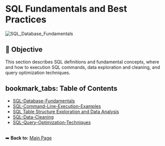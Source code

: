 # SQL Fundamentals and Best Practices

![SQL_Database_Fundamentals](https://github.com/danvuk567/SQL-Best-Practices/blob/main/images/SQL_Database_Fundamentals.jpg?raw=true)

## :pushpin: **Objective** ##

This section describes SQL definitions and fundamental concepts, where and how to execution SQL commands, data exploration and cleaning, and query optimization techniques.

## bookmark_tabs: **Table of Contents** ##

* [SQL-Database-Fundamentals](https://github.com/danvuk567/SQL-Best-Practices/blob/main/SQL-Database-Fundamentals)
* [SQL-Command-Line-Execution-Examples](https://github.com/danvuk567/SQL-Best-Practices/blob/main/SQL-Command-Line-Execution-Examples/)
* [SQL Table Structure Exploration and Data Analysis](https://github.com/danvuk567/SQL-Fundamentals-and-Best-Practices/tree/main/SQL-Table-Structure-Exploration-and-Data-Analysis)
* [SQL-Data-Cleaning](https://github.com/danvuk567/SQL-Best-Practices/blob/main/SQL-Data-Cleaning)
* [SQL-Query-Optimization-Techniques](https://github.com/danvuk567/SQL-Best-Practices/blob/main/SQL-Query-Optimization-Techniques)<br/><br/>

:arrow_right: **Back to:** [Main Page](https://github.com/danvuk567)  

